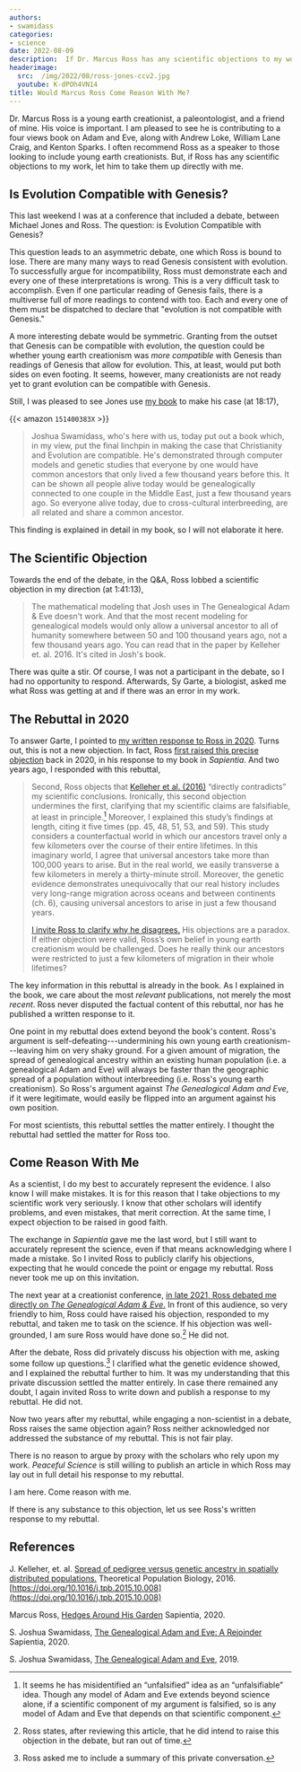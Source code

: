 ```yaml
---
authors:
- swamidass
categories:
- science
date: 2022-08-09
description:  If Dr. Marcus Ross has any scientific objections to my work, let him to take them up directly with me. 
headerimage:
  src:  /img/2022/08/ross-jones-ccv2.jpg
  youtube: K-dPOh4VN14
title: Would Marcus Ross Come Reason With Me?
---
```



Dr. Marcus Ross is a young earth creationist, a paleontologist, and a friend of mine. His voice is important.
I am pleased to see he is contributing to a four views book on 
Adam and Eve, along with Andrew Loke, William Lane Craig, and Kenton Sparks. 
I often recommend  Ross as a speaker to those looking to include young earth creationists.
But, if Ross has any scientific objections to my work, let him to take them up directly with me. 

## Is Evolution Compatible with Genesis?

This last weekend I was at a conference that included a debate, between Michael Jones and  Ross. The question:
is Evolution Compatible with Genesis?

This question leads to an asymmetric debate, one  which Ross is bound to lose. There are many many ways to read Genesis consistent with evolution. To successfully argue for incompatibility, 
Ross must demonstrate each and every one of these interpretations is wrong. This is a very difficult
task to accomplish. Even if one particular reading of Genesis fails, there is a multiverse full of more readings to contend 
with too. Each and every one of them must be dispatched to declare that "evolution is not compatible with Genesis."

A more interesting debate would be symmetric. Granting from the outset that Genesis can be compatible with evolution, the question could be whether young earth creationism was *more compatible* with Genesis than readings of Genesis that allow for evolution. This, at least, would put both sides on even footing. It seems, however, many creationists are not ready yet to grant evolution can be compatible with Genesis. 

Still, I was pleased to see Jones use [my book](/books/genealogical-adam-eve/) to make his case (at 18:17),

{{< amazon `151400383X` >}}

> Joshua Swamidass, who's here with us, today put out a book which,  in my view,   put the final linchpin in making the case
that Christianity and Evolution are compatible. He's demonstrated through computer models and genetic studies
that  everyone by one  would have common ancestors that only lived a few thousand years before this.
It can be shown all people alive today would be genealogically connected to one couple in the Middle East, just a few
thousand years ago. So everyone alive today, due to cross-cultural interbreeding, are all
related and share a common ancestor. 

This finding is explained in detail in my book, so I will not elaborate it here. 

## The Scientific Objection 

Towards the end of the debate, in the Q&A, Ross lobbed 
a scientific objection in my direction (at 1:41:13),

> The mathematical modeling that Josh uses in The Genealogical Adam & Eve doesn't work.
And that the most recent modeling for genealogical models would only allow a universal ancestor 
to all of humanity somewhere between 50 and 100 thousand years ago, not a few thousand years ago.
You can read that in the paper by Kelleher et. al. 2016. It's cited in Josh's book.

There was quite a stir. Of course, I was not a participant in the debate, so I had no
opportunity to respond. Afterwards, Sy Garte, a biologist, asked me what Ross
was getting at and if there was an error in my work.


## The Rebuttal in 2020

To answer Garte, I pointed to [my written response to Ross in 2020](https://henrycenter.tiu.edu/2020/08/the-genealogical-adam-and-eve-a-rejoinder/). 
Turns out, this is not a new objection. In fact, Ross [first raised this precise objection](https://henrycenter.tiu.edu/2020/08/hedges-around-his-garden/) back in 2020, in his response to my book in *Sapientia*. And two years ago, I responded with this rebuttal,

> Second, Ross objects that [Kelleher et al. (2016)](https://www.sciencedirect.com/science/article/pii/S0040580915001094) “directly contradicts” my scientific conclusions. Ironically, this second objection undermines the first, clarifying that my scientific claims are falsifiable, at least in principle.[^4]
Moreover, I explained this study’s findings at length, citing it five times (pp. 45, 48, 51, 53, and 59). This study considers a counterfactual world in which our ancestors travel only a few kilometers over the course of their entire lifetimes. In this imaginary world, I agree that universal ancestors take more than 100,000 years to arise. But in the real world, we easily transverse a few kilometers in merely a thirty-minute stroll. Moreover, the genetic evidence demonstrates unequivocally that our real history includes very long-range migration across oceans and between continents (ch. 6), causing universal ancestors to arise in just a few thousand years.
>
> [I invite Ross to clarify why he disagrees.](https://discourse.peacefulscience.org/t/_/11170) His objections are a paradox. If either objection were valid, Ross’s own belief in young earth creationism would be challenged. Does he really think our ancestors were restricted to just a few kilometers of migration in their whole lifetimes?

[^4]: It seems he has misidentified an “unfalsified” idea as an “unfalsifiable” idea.
Though any model of Adam and Eve extends beyond science alone, if a scientific
component of my argument is falsified, so is any model of Adam and Eve that
depends on that scientific component.

The key information in this rebuttal is already in the book. As I explained in the book, 
we care about the most *relevant* publications, not merely the most *recent*. Ross never 
disputed the factual content of this rebuttal, nor has he published a written response to it. 

One point in my rebuttal does extend beyond the book's content. Ross's argument is
self-defeating---undermining his own young earth creationism---leaving him on very 
shaky ground. For a given amount of migration, 
the spread of genealogical ancestry within an existing human population (i.e. a genealogical Adam and Eve) will
always be faster than the geographic spread of a population without interbreeding (i.e. Ross's young earth creationism). So
Ross's argument against *The Genealogical Adam and Eve*, if it were legitimate, would easily be flipped into an argument against his own position.

For most scientists, this rebuttal settles the matter entirely. I thought the rebuttal had settled the matter for Ross too.


## Come Reason With Me


As a scientist, I do my best to accurately represent the evidence. I also know I will make mistakes.
It is for this reason that I take objections to my scientific work very seriously. I know that
other scholars will identify problems, and even mistakes, that merit correction. At the same time,
I expect objection to be raised in good faith. 

The exchange in *Sapientia* gave me the last word, but I still want to accurately represent the science, even 
if that means acknowledging  where I made a mistake. 
So I invited Ross to publicly clarify his objections,
expecting that he would concede the point or engage my rebuttal.
Ross never took me up on this invitation. 

The next year at a creationist conference, [in late 2021, Ross debated me directly on
*The Genealogical Adam & Eve*.](https://www.youtube.com/watch?v=zCyjDbahdr0) In front of this audience, so very friendly to him,
Ross could have raised his objection, responded to my rebuttal, and taken me
to task on the science. If his objection was well-grounded, I am sure Ross would have done so.[^2] 
He did not.

[^2]: Ross states, after reviewing this article, that he did intend to raise this objection
 in the debate, but ran out of time.

After the debate, Ross did privately discuss his objection with me, 
asking some follow up questions.[^1]
I clarified what the genetic evidence showed, and I explained the rebuttal further to him. 
It was my understanding that this private discussion settled the matter entirely.
In case there remained any doubt, I again invited Ross to write down
and publish a response to my rebuttal. He did not.

[^1]: Ross asked me to include a summary of this private conversation.

Now two years after my rebuttal, while engaging a non-scientist in a debate, 
Ross raises the same objection again? Ross neither acknowledged
nor addressed the substance of my rebuttal. This is not fair play. 

There is no reason to argue by proxy with the scholars who rely upon my work. 
*Peaceful Science* is still willing to publish an article in which Ross may lay out in
full detail his response to my rebuttal. 

I am here. Come reason with me. 

If there is any substance to this objection, let us see Ross's written response to my rebuttal.



<div class=references>

## References

J. Kelleher, et. al. [Spread of pedigree versus genetic ancestry in spatially distributed populations.](https://www.sciencedirect.com/science/article/pii/S0040580915001094) Theoretical Population Biology, 2016. [https://doi.org/10.1016/j.tpb.2015.10.008](https://doi.org/10.1016/j.tpb.2015.10.008)

Marcus Ross, [Hedges Around His Garden](https://henrycenter.tiu.edu/2020/08/hedges-around-his-garden/) Sapientia, 2020. 

S. Joshua Swamidass, [The Genealogical Adam and Eve: A Rejoinder](https://henrycenter.tiu.edu/2020/08/the-genealogical-adam-and-eve-a-rejoinder/) Sapientia, 2020. 

S. Joshua Swamidass, [The Genealogical Adam and Eve](/books/genealogical-adam-eve/), 2019.

</div>